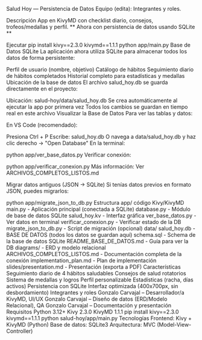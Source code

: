 Salud Hoy — Persistencia de Datos
Equipo (edita): Integrantes y roles.

Descripción
App en KivyMD con checklist diario, consejos, trofeos/medallas y perfil. ** Ahora con persistencia de datos usando SQLite **

Ejecutar
pip install kivy==2.3.0 kivymd==1.1.1
python app/main.py
Base de Datos SQLite
La aplicación ahora utiliza SQLite para almacenar todos los datos de forma persistente:

Perfil de usuario (nombre, objetivo)
Catálogo de hábitos
Seguimiento diario de hábitos completados
Historial completo para estadísticas y medallas
Ubicación de la base de datos
El archivo salud_hoy.db se guarda directamente en el proyecto:

Ubicación: salud-hoy/data/salud_hoy.db
Se crea automáticamente al ejecutar la app por primera vez
Todos los cambios se guardan en tiempo real en este archivo
Visualizar la Base de Datos
Para ver las tablas y datos:

En VS Code (recomendado):

Presiona Ctrl + P
Escribe: salud_hoy.db
O navega a data/salud_hoy.db y haz clic derecho → "Open Database"
En la terminal:

python app/ver_base_datos.py
Verificar conexión:

python app/verificar_conexion.py
Más información: Ver ARCHIVOS_COMPLETOS_LISTOS.md

Migrar datos antiguos (JSON → SQLite)
Si tenías datos previos en formato JSON, puedes migrarlos:

python app/migrate_json_to_db.py
Estructura
app/ código Kivy/KivyMD
main.py - Aplicación principal (conectada a SQLite)
database.py - Módulo de base de datos SQLite
salud_hoy.kv - Interfaz gráfica
ver_base_datos.py - Ver datos en terminal
verificar_conexion.py - Verificar estado de la DB
migrate_json_to_db.py - Script de migración (opcional)
data/
salud_hoy.db - BASE DE DATOS (todos los datos se guardan aquí)
schema.sql - Schema de la base de datos SQLite
README_BASE_DE_DATOS.md - Guía para ver la DB
diagrams/ - ERD y modelo relacional
ARCHIVOS_COMPLETOS_LISTOS.md - Documentación completa de la conexión
implementation_plan.md - Plan de implementación
slides/presentation.md - Presentación (exporta a PDF)
Características
Seguimiento diario de 4 hábitos saludables
Consejos de salud rotatorios
Sistema de medallas y logros
Perfil personalizable
Estadísticas (racha, días activos)
Persistencia con SQLite
Interfaz optimizada (400x700px, sin desbordamiento)
Integrantes y roles
Gonzalo Carvajal – Desarrollador/a KivyMD, UI/UX
Gonzalo Carvajal – Diseño de datos (ERD/Modelo Relacional), QA
Gonzalo Carvajal – Documentación y presentación
Requisitos
Python 3.12+
Kivy 2.3.0
KivyMD 1.1.1
pip install kivy==2.3.0 kivymd==1.1.1
python salud-hoy/app/main.py
Tecnologías
Frontend: Kivy + KivyMD (Python)
Base de datos: SQLite3
Arquitectura: MVC (Model-View-Controller)
